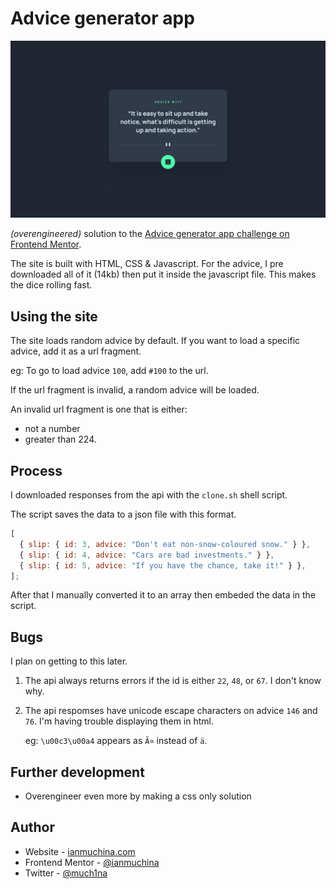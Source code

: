 # Advice generator app

![](./design/desktop-design.jpg)

_(overengineered)_ solution to the
[Advice generator app challenge on Frontend Mentor](https://www.frontendmentor.io/challenges/advice-generator-app-QdUG-13db).

The site is built with HTML, CSS & Javascript. For the advice, I pre downloaded
all of it (14kb) then put it inside the javascript file. This makes the dice
rolling fast.

## Using the site

The site loads random advice by default. If you want to load a specific advice,
add it as a url fragment.

eg: To go to load advice `100`, add `#100` to the url.

If the url fragment is invalid, a random advice will be loaded.

An invalid url fragment is one that is either:

- not a number
- greater than 224.

## Process

I downloaded responses from the api with the `clone.sh` shell script.

The script saves the data to a json file with this format.

```js
[
  { slip: { id: 3, advice: "Don't eat non-snow-coloured snow." } },
  { slip: { id: 4, advice: "Cars are bad investments." } },
  { slip: { id: 5, advice: "If you have the chance, take it!" } },
];
```

After that I manually converted it to an array then embeded the data in the
script.

## Bugs

I plan on getting to this later.

1. The api always returns errors if the id is either `22`, `48`, or `67`. I
   don't know why.

2. The api respomses have unicode escape characters on advice `146` and `76`.
   I'm having trouble displaying them in html.

   eg: `\u00c3\u00a4` appears as `Ã¤` instead of `ä`.

## Further development

- Overengineer even more by making a css only solution

## Author

- Website - [ianmuchina.com](https://ianmuchina.com)
- Frontend Mentor -
  [@ianmuchina](https://www.frontendmentor.io/profile/ianmuchina)
- Twitter - [@much1na](https://www.twitter.com/much1na)
